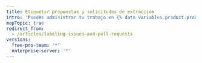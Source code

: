 ```yaml
---
title: Etiquetar propuestas y solicitudes de extracción
intro: 'Puedes administrar tu trabajo en {% data variables.product.product_name %} creando etiquetas para clasificar las propuestas y las solicitudes de extracción.'
mapTopic: true
redirect_from:
  - /articles/labeling-issues-and-pull-requests
versions:
  free-pro-team: '*'
  enterprise-server: '*'
---
```


